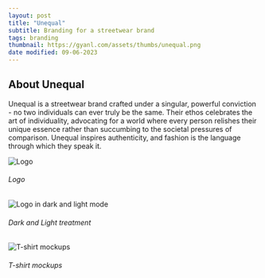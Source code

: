 ```yaml
---
layout: post
title: "Unequal"
subtitle: Branding for a streetwear brand
tags: branding
thumbnail: https://gyanl.com/assets/thumbs/unequal.png
date modified: 09-06-2023
---
```


## About Unequal

Unequal is a streetwear brand crafted under a singular, powerful conviction - no two individuals can ever truly be the same. Their ethos celebrates the art of individuality, advocating for a world where every person relishes their unique essence rather than succumbing to the societal pressures of comparison. Unequal inspires authenticity, and fashion is the language through which they speak it.

![Logo](https://gyanl.com/assets/unequal-logo.png)

###### Logo

![Logo in dark and light mode](https://gyanl.com/assets/unequal-logo-dark.png)

###### Dark and Light treatment

![T-shirt mockups](https://gyanl.com/assets/unequal-tee.jpg)

###### T-shirt mockups
